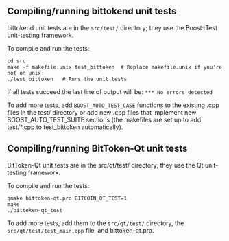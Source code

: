 Compiling/running bittokend unit tests
------------------------------------

bittokend unit tests are in the `src/test/` directory; they
use the Boost::Test unit-testing framework.

To compile and run the tests:

	cd src
	make -f makefile.unix test_bittoken  # Replace makefile.unix if you're not on unix
	./test_bittoken   # Runs the unit tests

If all tests succeed the last line of output will be:
`*** No errors detected`

To add more tests, add `BOOST_AUTO_TEST_CASE` functions to the existing
.cpp files in the test/ directory or add new .cpp files that
implement new BOOST_AUTO_TEST_SUITE sections (the makefiles are
set up to add test/*.cpp to test_bittoken automatically).


Compiling/running BitToken-Qt unit tests
---------------------------------------

BitToken-Qt unit tests are in the src/qt/test/ directory; they
use the Qt unit-testing framework.

To compile and run the tests:

	qmake bittoken-qt.pro BITCOIN_QT_TEST=1
	make
	./bittoken-qt_test

To add more tests, add them to the `src/qt/test/` directory,
the `src/qt/test/test_main.cpp` file, and bittoken-qt.pro.
